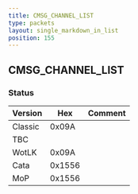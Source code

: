 ```yaml
---
title: CMSG_CHANNEL_LIST
type: packets
layout: single_markdown_in_list
position: 155
---
```


## CMSG_CHANNEL_LIST

### Status

Version    | Hex        | Comment
---------- | ---------- | ---------- 
Classic    | 0x09A      | 
TBC        |            | 
WotLK      | 0x09A      | 
Cata       | 0x1556     | 
MoP        | 0x1556     | 
